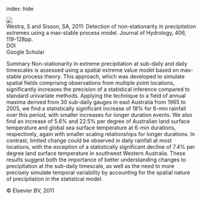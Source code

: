index: hide

<div class="Citation">
    <div class="Citation-thumb CitationThumb-linked"  data-href="https://doi.org/10.1016/j.jhydrol.2011.06.014">
      <img src="https://static.claimspace.cloud/climate-study-static/refs/thumbs/2/Westra_and_Sisson_2011-thumb.png" />
    </div>

  <div class="Citation-body">
    <div class="Citation-text">Westra, S and Sisson, SA, 2011: Detection of non-stationarity in precipitation extremes using a max-stable process model. <span class="Article-journal">Journal of Hydrology, </span><span class="Article-volume">406, </span>119-128pp.</div>
    <div class="Citation-links">
      <div class="CitationLink" data-href="https://doi.org/10.1016/j.jhydrol.2011.06.014">
        <div class="CitationLink-icon CitationLink-Doi"></div>
        <div class="CitationLink-text">DOI</div>
      </div>
      <div class="CitationLink" data-href="https://scholar.google.com/scholar?q=10.1016/j.jhydrol.2011.06.014">
        <div class="CitationLink-icon CitationLink-Scholar"></div>
        <div class="CitationLink-text">Google Scholar</div>
      </div>
    </div>
  </div>
</div>

Summary                                   Non-stationarity in extreme precipitation at sub-daily and daily timescales is assessed using a spatial extreme value model based on max-stable process theory. This approach, which was developed to simulate spatial fields comprising observations from multiple point locations, significantly increases the precision of a statistical inference compared to standard univariate methods. Applying the technique to a field of annual maxima derived from 30 sub-daily gauges in east Australia from 1965 to 2005, we find a statistically significant increase of 18% for 6-min rainfall over this period, with smaller increases for longer duration events. We also find an increase of 5.6% and 22.5% per degree of Australian land surface temperature and global sea surface temperature at 6-min durations, respectively, again with smaller scaling relationships for longer durations. In contrast, limited change could be observed in daily rainfall at most locations, with the exception of a statistically significant decline of 7.4% per degree land surface temperature in southwest Western Australia. These results suggest both the importance of better understanding changes to precipitation at the sub-daily timescale, as well as the need to more precisely simulate temporal variability by accounting for the spatial nature of precipitation in the statistical model.

<div class="Citation-copy">
&copy; Elsevier BV, 2011
</div>